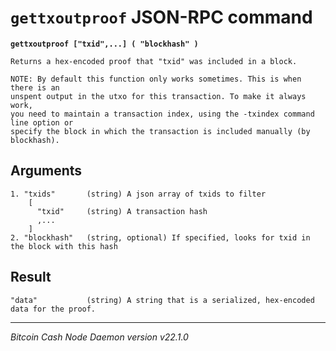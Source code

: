 `gettxoutproof` JSON-RPC command
================================

**`gettxoutproof ["txid",...] ( "blockhash" )`**

```
Returns a hex-encoded proof that "txid" was included in a block.

NOTE: By default this function only works sometimes. This is when there is an
unspent output in the utxo for this transaction. To make it always work,
you need to maintain a transaction index, using the -txindex command line option or
specify the block in which the transaction is included manually (by blockhash).
```

Arguments
---------

```
1. "txids"       (string) A json array of txids to filter
    [
      "txid"     (string) A transaction hash
      ,...
    ]
2. "blockhash"   (string, optional) If specified, looks for txid in the block with this hash
```

Result
------

```
"data"           (string) A string that is a serialized, hex-encoded data for the proof.
```

***

*Bitcoin Cash Node Daemon version v22.1.0*

